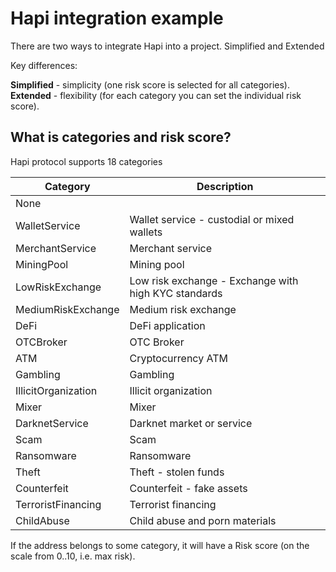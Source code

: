 # Hapi integration example

There are two ways to integrate Hapi into a project. Simplified and Extended

Key differences:

**Simplified** - simplicity (one risk score is selected for all categories).
**Extended** - flexibility (for each category you can set the individual risk score).

## What is categories and risk score? 

Hapi protocol supports 18 categories

| Category | Description |
|----------|-------|
| None | |
| WalletService | Wallet service - custodial or mixed wallets |
| MerchantService | Merchant service |
| MiningPool | Mining pool |
| LowRiskExchange | Low risk exchange - Exchange with high KYC standards |
| MediumRiskExchange | Medium risk exchange |
| DeFi | DeFi application |
| OTCBroker | OTC Broker |
| ATM | Cryptocurrency ATM |
| Gambling | Gambling |
| IllicitOrganization | Illicit organization |
| Mixer | Mixer |
| DarknetService | Darknet market or service |
| Scam | Scam |
| Ransomware | Ransomware |
| Theft | Theft - stolen funds |
| Counterfeit | Counterfeit - fake assets |
| TerroristFinancing | Terrorist financing |
| ChildAbuse | Child abuse and porn materials |


If the address belongs to some category, it will have a
Risk score (on the scale from 0..10, i.e. max risk).